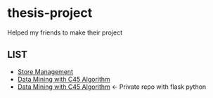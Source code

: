 # thesis-project
Helped my friends to make their project 
## LIST
* [Store Management](https://github.com/WahidinAji/Skripsi-Faqiri)
* [Data Mining with C45 Algorithm](https://github.com/WahidinAji/Skripsi-Rofiqah)
* [Data Mining with C45 Algorithm](https://github.com/WahidinAji/flask) <- Private repo with flask python
